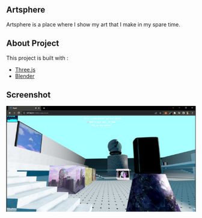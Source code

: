 ## Artsphere

Artsphere is a place where I show my art that I make in my spare time.

## About Project

This project is built with :
- [Three.js](https://threejs.org/) 
- [Blender](https://www.blender.org/)

## Screenshot
![alt tag](https://raw.githubusercontent.com/fiqgant/fiqart/main/screenshots/fa_1.png)

